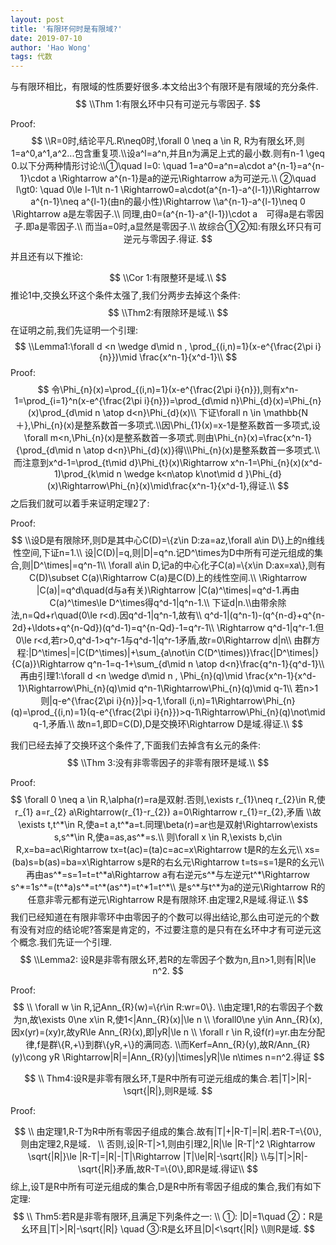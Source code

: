 ```yaml
---
layout: post
title: '有限环何时是有限域?'
date: 2019-07-10
author: 'Hao Wong'
tags: 代数
---
```


与有限环相比，有限域的性质要好很多.本文给出3个有限环是有限域的充分条件.
$$
\\Thm 1:有限幺环中只有可逆元与零因子.
$$

Proof:
$$
\\R=0时,结论平凡.R\neq0时,\forall 0 \neq a \in R, R为有限幺环,则1=a^0,a^1,a^2...包含重复项.\\设a^l=a^n,并且n为满足上式的最小数.则有n-1 \geq 0.以下分两种情形讨论:\\①\quad l=0: \quad
1=a^0=a^n=a\cdot a^{n-1}=a^{n-1}\cdot a \Rightarrow a^{n-1}是a的逆元\Rightarrow a为可逆元.\\
②\quad l\gt0: \quad
0\le l-1\lt n-1 \Rightarrow0=a\cdot(a^{n-1}-a^{l-1})\Rightarrow a^{n-1}\neq a^{l-1}(由n的最小性)\Rightarrow \\a^{n-1}-a^{l-1}\neq 0 \Rightarrow a是左零因子.\\
同理,由0=(a^{n-1}-a^{l-1})\cdot a　可得a是右零因子.即a是零因子.\\
而当a=0时,a显然是零因子.\\
故综合①②知:有限幺环只有可逆元与零因子.得证.
$$
并且还有以下推论:

$$
\\Cor 1:有限整环是域.\\
$$
推论1中,交换幺环这个条件太强了,我们分两步去掉这个条件:
$$
\\Thm2:有限除环是域.\\
$$
在证明之前,我们先证明一个引理:
$$
\\Lemma1:\forall d <n \wedge d\mid n , \prod_{(i,n)=1}(x-e^{\frac{2\pi i}{n}})\mid \frac{x^n-1}{x^d-1}\\
$$
Proof:
$$
令\Phi_{n}(x)=\prod_{(i,n)=1}(x-e^{\frac{2\pi i}{n}}),则有x^n-1=\prod_{i=1}^n(x-e^{\frac{2\pi i}{n}})=\prod_{d\mid n}\Phi_{d}(x)=\Phi_{n}(x)\prod_{d\mid n \atop d<n}\Phi_{d}(x)\\
下证\forall n \in \mathbb{N＋},\Phi_{n}(x)是整系数首一多项式.\\因\Phi_{1}(x)=x-1是整系数首一多项式,设\forall m<n,\Phi_{n}(x)是整系数首一多项式.则由\Phi_{n}(x)=\frac{x^n-1}{\prod_{d\mid n \atop d<n}\Phi_{d}(x)}得\\\Phi_{n}(x)是整系数首一多项式.\\
而注意到x^d-1=\prod_{t\mid d}\Phi_{t}(x)\Rightarrow x^n-1=\Phi_{n}(x)(x^d-1)\prod_{k\mid n \wedge k<n\atop k\not\mid d }\Phi_{d}(x)\Rightarrow\Phi_{n}(x)\mid\frac{x^n-1}{x^d-1},得证.\\
$$
之后我们就可以着手来证明定理2了:

Proof:
$$
\\设D是有限除环,则D是其中心C(D)=\{z\in D:za=az,\forall a\in D\}上的n维线性空间,下证n=1.\\
设|C(D)|=q,则|D|=q^n.记D^\times为D中所有可逆元组成的集合,则|D^\times|=q^n-1\\
\forall a\in D,记a的中心化子C(a)=\{x\in D:ax=xa\},则有C(D)\subset C(a)\Rightarrow C(a)是C(D)上的线性空间.\\
\Rightarrow |C(a)|=q^d\quad(d与a有关)\Rightarrow |C(a)^\times|=q^d-1.再由C(a)^\times\le D^\times得q^d-1|q^n-1.\\
下证d|n.\\由带余除法,n=Qd+r\quad(0\le r<d).因q^d-1|q^n-1,故有\\
q^d-1|(q^n-1)-(q^{n-d}+q^{n-2d}+\ldots+q^{n-Qd})(q^d-1)=q^{n-Qd}-1=q^r-1\\
\Rightarrow q^d-1|q^r-1.但0\le r<d,若r>0,q^d-1>q^r-1与q^d-1|q^r-1矛盾,故r=0\Rightarrow d|n\\
由群方程:|D^\times|=|C(D^\times)|+\sum_{a\not\in C(D^\times)}\frac{|D^\times|}{C(a)}\Rightarrow q^n-1=q-1+\sum_{d\mid n \atop d<n}\frac{q^n-1}{q^d-1}\\
再由引理1:\forall d <n \wedge d\mid n , \Phi_{n}(q)\mid \frac{x^n-1}{x^d-1}\Rightarrow\Phi_{n}(q)\mid q^n-1\Rightarrow\Phi_{n}(q)\mid q-1\\
若n>1则|q-e^{\frac{2\pi i}{n}}|>q-1,\forall (i,n)=1\Rightarrow\Phi_{n}(q)=\prod_{(i,n)=1}(q-e^{\frac{2\pi i}{n}})>q-1\Rightarrow\Phi_{n}(q)\not\mid q-1,矛盾.\\
故n=1,即D=C(D),D是交换环\Rightarrow D是域.得证.\\
$$

我们已经去掉了交换环这个条件了,下面我们去掉含有幺元的条件:
$$
\\Thm 3:没有非零零因子的非零有限环是域.\\
$$


Proof:
$$
\forall 0 \neq a \in R,\alpha(r)=ra是双射.否则,\exists  r_{1}\neq r_{2}\in R,使r_{1} a=r_{2} a\Rightarrow(r_{1}-r_{2}) a=0\Rightarrow r_{1}=r_{2},矛盾
\\故\exists  t,t^*\in R,使a=t a,t^*a=t.同理\beta(r)=ar也是双射\Rightarrow\exists s,s^*\in R,使a=as,as^*=s.\\
则\forall x \in R,\exists b,c\in R,x=ba=ac\Rightarrow tx=t(ac)=(ta)c=ac=x\Rightarrow t是R的左幺元\\
xs=(ba)s=b(as)=ba=x\Rightarrow s是R的右幺元\Rightarrow t=ts=s=1是R的幺元\\
再由as^*=s=1=t=t^*a\Rightarrow a有右逆元s^*与左逆元t^*\Rightarrow s^*=1s^*=(t^*a)s^*=t^*(as^*)=t^*1=t^*\\
是s^*与t^*为a的逆元\Rightarrow R的任意非零元都有逆元\Rightarrow R是有限除环.由定理2,R是域.得证.\\
$$
我们已经知道在有限非零环中由零因子的个数可以得出结论,那么由可逆元的个数有没有对应的结论呢?答案是肯定的，不过要注意的是只有在幺环中才有可逆元这个概念.我们先证一个引理.
$$
\\Lemma2: 设R是非零有限幺环,若R的左零因子个数为n,且n>1,则有|R|\le n^2.
$$


Proof:
$$
\\ \forall w \in R,记Ann_{R}(w)=\{r\in R:wr=0\}.
\\由定理1,R的右零因子个数为n,故\exists 0\ne x\in R,使1<|Ann_{R}(x)|\le n 
\\ \forall0\ne y\in Ann_{R}(x),因x(yr)=(xy)r,故yR\le Ann_{R}(x),即|yR|\le n
\\ \forall r \in R,设f(r)=yr.由左分配律,f是群\{R,+\}到群\{yR,+\}的满同态.
\\而Kerf=Ann_{R}(y),故R/Ann_{R}(y)\cong yR \Rightarrow|R|=|Ann_{R}(y)|\times|yR|\le n\times n=n^2.得证
$$

$$
\\ Thm4:设R是非零有限幺环,T是R中所有可逆元组成的集合.若|T|>|R|-\sqrt{|R|},则R是域.
$$

Proof:

$$
\\ 由定理1,R-T为R中所有零因子组成的集合.故有|T|+|R-T|=|R|.若R-T=\{0\},则由定理2,R是域．
\\ 否则,设|R-T|>1,则由引理2,|R|\le |R-T|^2 \Rightarrow \sqrt{|R|}\le |R-T|=|R|-|T|\Rightarrow |T|\le|R|-\sqrt{|R|}
\\与|T|>|R|-\sqrt{|R|}矛盾,故R-T=\{0\},即R是域.得证\\
$$
综上,设T是R中所有可逆元组成的集合,D是R中所有零因子组成的集合,我们有如下定理:
$$
\\ Thm5:若R是非零有限环,且满足下列条件之一:
\\ ①: |D|=1\quad
②：R是幺环且|T|>|R|-\sqrt{|R|} \quad
③:R是幺环且|D|<\sqrt{|R|}
\\则R是域.
$$